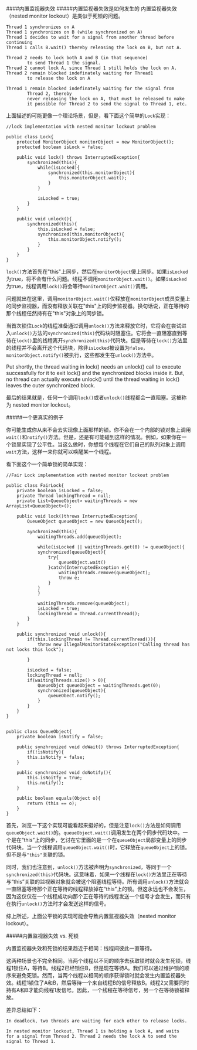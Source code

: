 ####内置监视器失效
#####内置监视器失效是如何发生的
内置监视器失效（nested monitor lockout）是类似于死锁的问题。

    Thread 1 synchronizes on A
	Thread 1 synchronizes on B (while synchronized on A)
	Thread 1 decides to wait for a signal from another thread before continuing
	Thread 1 calls B.wait() thereby releasing the lock on B, but not A.
	
	Thread 2 needs to lock both A and B (in that sequence)
	        to send Thread 1 the signal.
	Thread 2 cannot lock A, since Thread 1 still holds the lock on A.
	Thread 2 remain blocked indefinately waiting for Thread1
	        to release the lock on A
	
	Thread 1 remain blocked indefinately waiting for the signal from
	        Thread 2, thereby
	        never releasing the lock on A, that must be released to make
	        it possible for Thread 2 to send the signal to Thread 1, etc.

上面描述的可能更像一个理论场景，但是，看下面这个简单的<code>Lock</code>实现：

    //lock implementation with nested monitor lockout problem

	public class Lock{
		protected MonitorObject monitorObject = new MonitorObject();
		protected boolean isLock = false;

		public void lock() throws InterruptedException{
			synchronized(this){
				while(isLocked){
					synchronized(this.monitorObject){
						this.monitorObject.wait();
					}
				}

				isLocked = true;
			}
		}

		public void unlock(){
			synchronized(this){
				this.isLocked = false;
				synchronized(this.monitorObject){
					this.monitorObject.notify();
				}
			}
		}
	}

<code>lock()</code>方法首先在"this"上同步，然后在<code>monitorObject</code>傻上同步。如果<code>isLocked</code>为true，将不会有什么问题。线程不调用<code>monitorObject.wait()</code>。如果<code>isLocked</code>为true，线程调用<code>lock()</code>将会等待<code>monitorObject.wait()</code>调用。

问题就出在这里，调用<code>monitorObject.wait()</code>仅释放在<code>monitorObject</code>成员变量上的同步监视器，而没有释放关联在"this"上的同步监视器。换句话说，正在等待的那个线程任然持有在"this"对象上的同步锁。

当首次锁住<code>Lock</code>的线程准备通过调用<code>unlock()</code>方法来释放它时，它将会在尝试进入<code>unlock()</code>方法的<code>synchronized(this)</code>代码块时阻塞住。它将会一直阻塞直到等待在<code>lock()</code>里的线程离开<code>synzhronized(this)</code>代码块。但是等待在<code>lock()</code>方法里的线程并不会离开这个代码块，除非<code>isLocked</code>被设置为<code>false</code>，<code>monitorObject.notify()</code>被执行，这些都发生在<code>unlock()</code>方法中。

Put shortly, the thread waiting in lock() needs an unlock() call to execute successfully for it to exit lock() and the synchronized blocks inside it. But, no thread can actually execute unlock() until the thread waiting in lock() leaves the outer synchronized block.

最后的结果就是，任何一个调用<code>lock()</code>或者<code>unlock()</code>线程都会一直阻塞。这被称为 nested monitor lockout。

#####一个更真实的例子

你可能生成你从来不会去实现像上面那样的锁。你不会在一个内部的锁对象上调用<code>wait()</code>和<code>notify()</code>方法。但是，还是有可能碰到这样的情况。例如，如果你在一个锁里实现了公平性。当这么做时，你想每个线程在它们自己的队列对象上调用<code>wait</code>方法，这样一来你就可以唤醒某一个线程。

看下面这个一个简单锁的简单实现：

    //Fair Lock implementation with nested monitor lockout problem

	public class FairLock{
		private boolean isLocked = false;
		private Thread lockingThread = null;
		private List<QueueObject> waitingThreads = new ArrayList<QueueObject>();

		public void lock()throws InterruptedException{
			QueueObject queueObject = new QueueObject();

			aynchronized(this){
				waitingThreads.add(queueObject);

				while(isLocked || waitingThreads.get(0) != queueObject){
				synchronized(queueObject){
					try{
						queueObject.wait()
					}catch(InterruptedException e){
						waitingThreads.remove(queueObject);
						throw e;
					}
				}
				}

				waitingThreads.remove(queueObject);
				isLocked = true;
				lockingThread = Thread.currentThread();
			}
		}

		public synchronized void unlock(){
			if(this.lockingThread != Thread.currentThread()){
				throw new IllegalMonitorStateException("Calling thread has not locks this lock");
				
			}	

			isLocked = false;
			lockingThread = null;
			if(waitingThreads.size() > 0){
				QueueObjct queueObject = waitingThreads.get(0);
				synchronized(queueObject){
					queueObect.notify();
				}
			}
		}
	}


    public class QueueObject{
	    private boolean isNotify = false;

		public synzhronized void doWait() throws InterruptedException{
			if(!isNotify){
			this.isNotify = false;
		}

		public synchronized void doNotify(){
			this.isNoitfy = true;
			this.notify();
		}

		public boolean equals(Object o){
			return (this == o);
		}
    }

 首先，浏览一下这个实现可能看起来挺好的，但是注意<code>lock()</code>方法是如何调用<code>queueObject.wait()</code>的。<code>queueObject.wait()</code>调用发生在两个同步代码块中。一个是在“this”上的同步，乞讨在它里面的是一个在<code>queueObject</code>局部变量上的同步代码块。当一个线程调用<code>queueObject.wait()</code>时，它释放在<code>queueObject</code>上的锁。但不是与<code>"this"</code>关联的锁。

同时，我们也注意到，<code>unlock()</code>方法被声明为<code>synchronized</code>，等同于一个<code>synchronized(this)</code>代码块。这意味着，如果一个线程在<code>lock()</code>方法里正在等待与“this”关联的监视器对象就会被这个阻塞线程等待。所有调用<code>unlock()</code>方法就会一直阻塞等待那个正在等待的线程释放掉在“this”上的锁。但这永远也不会发生，因为这仅仅在一个线程成功向那个正在等待的线程发送一个信号才会发生，而只有在执行<code>unlock()</code>方法时才会发送这样的信号。

综上所述，上面公平锁的实现可能会导致内置监视器失效（nested monitor lockout）。

#####内置监视器失效 vs. 死锁

内置监视器失效和死锁的结果趋近于相同：线程间彼此一直等待。

这两种场景也不完全相同。当两个线程以不同的顺序去获取锁时就会发生死锁，线程1锁住A，等待B。线程2已经锁住B，但是现在等待A。我们可以通过维护锁的顺序来避免死锁。然而，当两个线程以相同的顺序获得锁时就会发生内置监视器失效。线程1锁住了A和B，然后等待一个来自线程B的信号释放B。线程2又需要同时持有A和B才能向线程1发信号。因此，一个线程在等待信号，另一个在等待锁被释放。

差异总结如下：

    In deadlock, two threads are waiting for each other to release locks.

	In nested monitor lockout, Thread 1 is holding a lock A, and waits
	for a signal from Thread 2. Thread 2 needs the lock A to send the
	signal to Thread 1.

